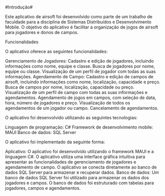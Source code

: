 #Introdução#

Este aplicativo de airsoft foi desenvolvido como parte de um trabalho de faculdade para a disciplina de Sistemas Distribuídos e Desenvolvimento Mobile. O objetivo do aplicativo é facilitar a organização de jogos de airsoft para jogadores e donos de campos.

Funcionalidades

O aplicativo oferece as seguintes funcionalidades:

Gerenciamento de Jogadores:
Cadastro e edição de jogadores, incluindo informações como nome, equipe e classe.
Busca de jogadores por nome, equipe ou classe.
Visualização de um perfil de jogador com todas as suas informações.
Agendamento de Campo:
Cadastro e edição de campos de airsoft, incluindo informações como nome, localização, capacidade e preço.
Busca de campos por nome, localização, capacidade ou preço.
Visualização de um perfil de campo com todas as suas informações e agendamentos.
Agendamento de jogos em campos, com seleção de data, hora, número de jogadores e preço.
Visualização de todos os agendamentos de um jogador ou campo.
Cancelamento de agendamentos.

O aplicativo foi desenvolvido utilizando as seguintes tecnologias:

Linguagem de programação: C#
Framework de desenvolvimento mobile: MAUI
Banco de dados: SQL Server

O aplicativo foi implementado da seguinte forma:

Aplicativo:
O aplicativo foi desenvolvido utilizando o framework MAUI e a linguagem C#.
O aplicativo utiliza uma interface gráfica intuitiva para apresentar as funcionalidades de gerenciamento de jogadores e agendamento de campo.
O aplicativo se conecta diretamente ao banco de dados SQL Server para armazenar e recuperar dados.
Banco de dados:
Um banco de dados SQL Server foi utilizado para armazenar os dados dos jogadores e campos.
O banco de dados foi estruturado com tabelas para jogadores, campos e agendamentos.
